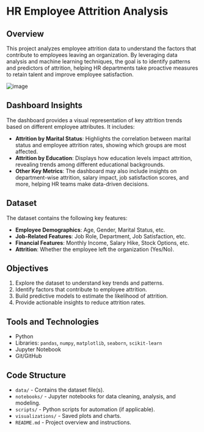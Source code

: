 # HR Employee Attrition Analysis  

## Overview  
This project analyzes employee attrition data to understand the factors that contribute to employees leaving an organization. By leveraging data analysis and machine learning techniques, the goal is to identify patterns and predictors of attrition, helping HR departments take proactive measures to retain talent and improve employee satisfaction.  

![image](https://github.com/user-attachments/assets/3acede12-2c59-444f-a0d1-16d74420c2b8)


## Dashboard Insights  
The dashboard provides a visual representation of key attrition trends based on different employee attributes. It includes:  
- **Attrition by Marital Status**: Highlights the correlation between marital status and employee attrition rates, showing which groups are most affected.  
- **Attrition by Education**: Displays how education levels impact attrition, revealing trends among different educational backgrounds.  
- **Other Key Metrics**: The dashboard may also include insights on department-wise attrition, salary impact, job satisfaction scores, and more, helping HR teams make data-driven decisions.  

## Dataset  
The dataset contains the following key features:  
- **Employee Demographics**: Age, Gender, Marital Status, etc.  
- **Job-Related Features**: Job Role, Department, Job Satisfaction, etc.  
- **Financial Features**: Monthly Income, Salary Hike, Stock Options, etc.  
- **Attrition**: Whether the employee left the organization (Yes/No).  

## Objectives  
1. Explore the dataset to understand key trends and patterns.  
2. Identify factors that contribute to employee attrition.  
3. Build predictive models to estimate the likelihood of attrition.  
4. Provide actionable insights to reduce attrition rates.  

## Tools and Technologies  
- Python  
- Libraries: `pandas`, `numpy`, `matplotlib`, `seaborn`, `scikit-learn`  
- Jupyter Notebook  
- Git/GitHub  

## Code Structure  
- `data/` - Contains the dataset file(s).  
- `notebooks/` - Jupyter notebooks for data cleaning, analysis, and modeling.  
- `scripts/` - Python scripts for automation (if applicable).  
- `visualizations/` - Saved plots and charts.  
- `README.md` - Project overview and instructions.  
